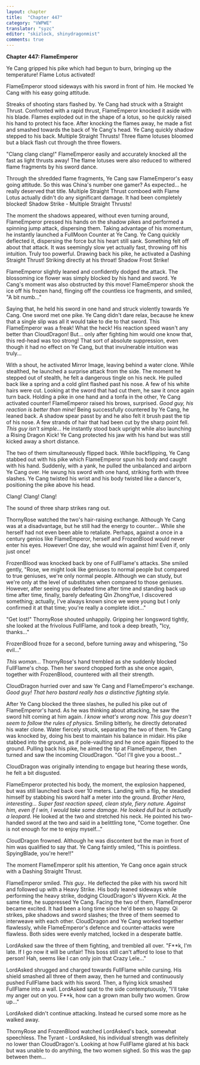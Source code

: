 ```yaml
---
layout: chapter
title:  "Chapter 447"
category: "VWPWE"
translator: "syzc"
editor: "skizlock, shinydragonmist"
comments: true
---
```


**Chapter 447: FlameEmperor**

Ye Cang gripped his pike which had begun to burn, bringing up the temperature! Flame Lotus activated!

FlameEmperor stood sideways with his sword in front of him. He mocked Ye Cang with his easy going attitude.

Streaks of shooting stars flashed by. Ye Cang had struck with a Straight Thrust. Confronted with a rapid thrust, FlameEmperor knocked it aside with his blade. Flames exploded out in the shape of a lotus, so he quickly raised his hand to protect his face. After knocking the flames away, he made a fist and smashed towards the back of Ye Cang's head. Ye Cang quickly shadow stepped to his back. Multiple Straight Thrusts! Three flame lotuses bloomed but a black flash cut through the three flowers.

"Clang clang clang!" FlameEmperor easily and accurately knocked all the fast as light thrusts away! The flame lotuses were also reduced to withered flame fragments by his sword dance.

Through the shredded flame fragments, Ye Cang saw FlameEmperor's easy going attitude. So this was China's number one gamer? As expected... he really deserved that title. Multiple Straight Thrust comboed with Flame Lotus actually didn't do any significant damage. It had been completely blocked! Shadow Strike - Multiple Straight Thrusts!

The moment the shadows appeared, without even turning around, FlameEmperor pressed his hands on the shadow pikes and performed a spinning jump attack, dispersing them. Taking advantage of his momentum, he instantly launched a FullMoon Counter at Ye Cang. Ye Cang quickly deflected it, dispersing the force but his heart still sank. Something felt off about that attack. It was seemingly slow yet actually fast, throwing off his intuition. Truly too powerful. Drawing back his pike, he activated a Dashing Straight Thrust! Striking directly at his throat! Shadow Frost Strike!

FlameEmperor slightly leaned and confidently dodged the attack. The blossoming ice flower was simply blocked by his hand and sword. Ye Cang's moment was also obstructed by this move! FlameEmperor shook the ice off his frozen hand, flinging off the countless ice fragments, and smiled, "A bit numb..."

Saying that, he held his sword in one hand and struck violently towards Ye Cang. One sword met one pike. Ye Cang didn't dare relax, because he knew that a single slip was all it would take to die to that sword. This FlameEmperor was a freak! What the heck! His reaction speed wasn't any better than CloudDragon! But... only after fighting him would one know that, this red-head was too strong! That sort of absolute suppression, even though it had no effect on Ye Cang, but that invulnerable intuition was truly...

With a shout, he activated Mirror Image, leaving behind a water clone. While stealthed, he launched a surprise attack from the side. The moment he stepped out of stealth, he felt a dangerous tingle on his neck. He pulled back like a spring and a cold glint flashed past his nose. A few of his white hairs were cut. Looking at the sword that had cut them, he saw it once again turn back. Holding a pike in one hand and a tonfa in the other, Ye Cang activated counter! FlameEmperor raised his brows, surprised. *Good guy, his reaction is better than mine!* Being successfully countered by Ye Cang, he leaned back. A shadow spear passt by and he also felt it brush past the tip of his nose. A few strands of hair that had been cut by the sharp point fell. *This guy isn't simple...* He instantly stood back upright while also launching a Rising Dragon Kick! Ye Cang protected his jaw with his hand but was still kicked away a short distance.

The two of them simultaneously flipped back. While backflipping, Ye Cang stabbed out with his pike which FlameEmperor spun his body and caught with his hand. Suddenly, with a yank, he pulled the unbalanced and airborn Ye Cang over. He swung his sword with one hand, striking forth with three slashes. Ye Cang twisted his wrist and his body twisted like a dancer's, positioning the pike above his head. 

Clang! Clang! Clang!

The sound of three sharp strikes rang out.

ThornyRose watched the two's hair-raising exchange. Although Ye Cang was at a disadvantage, but he still had the energy to counter... While she herself had not even been able to retaliate. Perhaps, against a once in a century genios like FlameEmperor, herself and FrozenBlood would never enter his eyes. However! One day, she would win against him! Even if, only just once!

FrozenBlood was knocked back by one of FullFlame's attacks. She smiled gently, "Rose, we might look like geniuses to normal people but compared to true geniuses, we're only normal people. Although we can study, but we're only at the level of substitutes when compared to those geniuses. However, after seeing you defeated time after time and standing back up time after time, finally, barely defeating Qin ZhongYue, I discovered something; actually, I've always known since we were young but I only confirmed it at that time; you're really a complete idiot..."

"Get lost!" ThornyRose shouted unhappily. Gripping her longsword tightly, she looked at the frivolous FullFlame, and took a deep breath, "Icy, thanks..."

FrozenBlood froze for a second, before turning away and whispering, "So evil..."

*This woman...* ThornyRose's hand trembled as she suddenly blocked FullFlame's chop. Then her sword chopped forth as she once again, together with FrozenBlood, countered with all their strength.

CloudDragon hurried over and saw Ye Cang and FlameEmperor's exchange. *Good guy! That hero bastard really has a distinctive fighting style.*

After Ye Cang blocked the three slashes, he pulled his pike out of FlameEmperor's hand. As he was thinking about attacking, he saw the sword hilt coming at him again. *I know what's wrong now. This guy doesn't seem to follow the rules of physics.* Smiling bitterly, he directly detonated his water clone. Water fiercely struck, separating the two of them. Ye Cang was knocked by, doing his best to maintain his balance in midair. His pike stabbed into the ground, as if pole-vaulting and he once again flipped to the ground. Pulling back his pike, he aimed the tip at FlameEmperor, then turned and saw the incoming CloudDragon. "Go! I'll give you a boost..."

CloudDragon was originally intending to engage but hearing these words, he felt a bit disgusted.

FlameEmperor protected his body, the moment, the explosion happened, but was still launched back over 10 meters. Landing with a flip, he steadied himself by stabbing his sword half a meter into the ground. *Brother Hero, interesting... Super fast reaction speed, clean style, fiery nature. Against him, even if I win, I would take some damage. He looked dull but is actually a leopard.* He looked at the two and stretched his neck. He pointed his two-handed sword at the two and said in a belittling tone, "Come together. One is not enough for me to enjoy myself..."

CloudDragon frowned. Although he was discontent but the man in front of him was qualified to say that. Ye Cang faintly smiled, "This is pointless. SpyingBlade, you're here!!"

The moment FlameEmperor split his attention, Ye Cang once again struck with a Dashing Straight Thrust.

FlameEmperor smiled. *This guy..* He deflected the pike with his sword hilt and followed up with a Heavy Strike. His body leaned sideways while performing the heavy strike, dodging CloudDragon's Wyvern Kick. At the same time, he suppressed Ye Cang. Facing the two of them, FlameEmperor became excited. It had been a long time since he'd been so happy. Qi strikes, pike shadows and sword slashes; the three of them seemed to interweave with each other. CloudDragon and Ye Cang worked together flawlessly, while FlameEmperor's defence and counter-attacks were flawless. Both sides were evenly matched, locked in a desperate battle.

LordAsked saw the three of them fighting, and trembled all over. "F\*\*k, I'm late. If I go now it will be unfair! This boss still can't afford to lose to that person! Hah, seems like I can only join that Crazy Lele..."

LordAsked shrugged and charged towards FullFlame while cursing. His shield smashed all three of them away, then he turned and continuously pushed FullFlame back with his sword. Then, a flying kick smashed FullFlame into a wall. LordAsked spat to the side contemptuously, "I'll take my anger out on you. F\*\*k, how can a grown man bully two women. Grow up..."

LordAsked didn't continue attacking. Instead he cursed some more as he walked away.

ThornyRose and FrozenBlood watched LordAsked's back, somewhat speechless. The Tyrant - LordAsked, his individual strength was definitely no lower than CloudDragon's. Looking at how FullFlame glared at his back but was unable to do anything, the two women sighed. So this was the gap between them...
